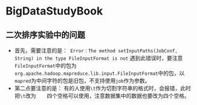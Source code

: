 # BigDataStudyBook
## 二次排序实验中的问题
 * 首先，需要注意的是：`
Error：The method setInputPaths(JobConf, String) in the type FileInputFormat is not`
遇到此错误时，要注意`FileInputFormat`中的包为`org.apache.hadoop.mapreduce.lib.input.FileInputFormat`中的包，以`mapred`为中间字符的包是旧包，不支持使用`job`作为参数。
 * 第二点要注意的是：
 有的人使用`\t`作为切割字符串的格式时，会报错，此时把`\t`改为`    `四个空格可以使用，注意数据集中的数据也要改为四个空格。